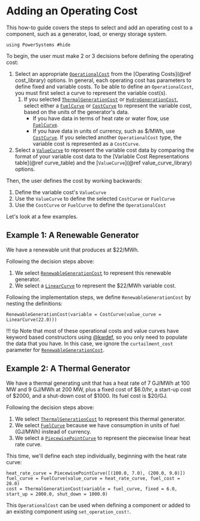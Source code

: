 # Adding an Operating Cost

This how-to guide covers the steps to select and add an operating cost to a component,
such as a generator, load, or energy storage system.

```@setup costcurve
using PowerSystems #hide
```

To begin, the user must make 2 or 3 decisions before defining the operating cost:
1. Select an appropriate [`OperationalCost`](@ref) from the [Operating Costs](@ref cost_library)
    options. In general, each operating cost has parameters to define fixed and variable costs.
    To be able to define an `OperationalCost`, you must first select a curve to represent the
    variable cost(s).
    1. If you selected [`ThermalGenerationCost`](@ref) or [`HydroGenerationCost`](@ref),
        select either a [`FuelCurve`](@ref) or [`CostCurve`](@ref) to represent the variable
        cost, based on the units of the generator's data.
        - If you have data in terms of heat rate or water flow, use [`FuelCurve`](@ref).
        - If you have data in units of currency, such as \$/MWh, use [`CostCurve`](@ref).
    If you selected another `OperationalCost` type, the variable cost is represented
        as a `CostCurve`.
2. Select a [`ValueCurve`](@ref) to represent the variable cost data by comparing the format
    of your variable cost data to the [Variable Cost Representations table](@ref curve_table)
    and the [`ValueCurve`](@ref value_curve_library) options.

Then, the user defines the cost by working backwards:
  1. Define the variable cost's `ValueCurve`
  2. Use the `ValueCurve` to define the selected `CostCurve` or `FuelCurve`
  3. Use the `CostCurve` or `FuelCurve` to define the `OperationalCost`

Let's look at a few examples. 

## Example 1: A Renewable Generator

We have a renewable unit that produces at \$22/MWh. 

Following the decision steps above:
1. We select [`RenewableGenerationCost`](@ref) to represent this renewable generator.
2. We select a [`LinearCurve`](@ref) to represent the \$22/MWh variable cost.

Following the implementation steps, we define `RenewableGenerationCost` by nesting the
definitions:
```@repl costcurve
RenewableGenerationCost(variable = CostCurve(value_curve = LinearCurve(22.0)))
```

!!! tip
    Note that most of these operational costs and value curves have keyword based
    constructors using [@kwdef](https://docs.julialang.org/en/v1.9-dev/base/base/#Base.@kwdef),
    so you only need to populate the data that you have. In this case, we ignore the
    `curtailment_cost` parameter for [`RenewableGenerationCost`](@ref).

## Example 2: A Thermal Generator

We have a thermal generating unit that has a heat rate of 7 GJ/MWh at 100 MW and 9 GJ/MWh at
200 MW, plus a fixed cost of \$6.0/hr, a start-up cost of \$2000, and a shut-down cost of
\$1000. Its fuel cost is \$20/GJ.

Following the decision steps above:
1. We select [`ThermalGenerationCost`](@ref) to represent this thermal generator.
2. We select [`FuelCurve`](@ref) because we have consumption in units of fuel (GJ/MWh)
    instead of currency.
3. We select a [`PiecewisePointCurve`](@ref) to represent the piecewise linear heat rate
    curve.

This time, we'll define each step individually, beginning with the heat rate curve:
```@repl costcurve
heat_rate_curve = PiecewisePointCurve([(100.0, 7.0), (200.0, 9.0)])
fuel_curve = FuelCurve(value_curve = heat_rate_curve, fuel_cost = 20.0)
cost = ThermalGenerationCost(variable = fuel_curve, fixed = 6.0, start_up = 2000.0, shut_down = 1000.0)
```
This `OperationalCost` can be used when defining a component or added to an existing component using
`set_operation_cost!`.